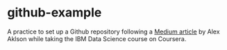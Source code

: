 # github-example
A practice to set up a Github repository following a [Medium article](https://medium.com/@aklson_DS/how-to-properly-setup-your-github-repository-mac-version-3a8047b899e5) by Alex Aklson while taking the IBM Data Science course on Coursera.
